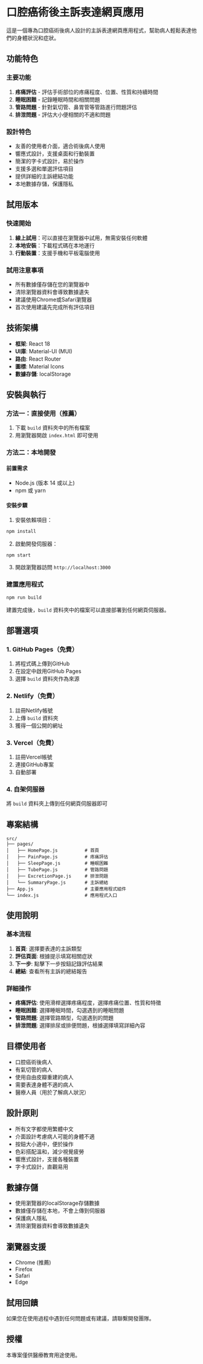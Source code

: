 # 口腔癌術後主訴表達網頁應用

這是一個專為口腔癌術後病人設計的主訴表達網頁應用程式，幫助病人輕鬆表達他們的身體狀況和症狀。

## 功能特色

### 主要功能
1. **疼痛評估** - 評估手術部位的疼痛程度、位置、性質和持續時間
2. **睡眠困難** - 記錄睡眠時間和相關問題
3. **管路問題** - 針對氣切管、鼻胃管等管路進行問題評估
4. **排泄問題** - 評估大小便相關的不適和問題

### 設計特色
- 友善的使用者介面，適合術後病人使用
- 響應式設計，支援桌面和行動裝置
- 簡潔的字卡式設計，易於操作
- 支援多選和單選評估項目
- 提供詳細的主訴總結功能
- 本地數據存儲，保護隱私

## 試用版本

### 快速開始
1. **線上試用**：可以直接在瀏覽器中試用，無需安裝任何軟體
2. **本地安裝**：下載程式碼在本地運行
3. **行動裝置**：支援手機和平板電腦使用

### 試用注意事項
- 所有數據僅存儲在您的瀏覽器中
- 清除瀏覽器資料會導致數據遺失
- 建議使用Chrome或Safari瀏覽器
- 首次使用建議先完成所有評估項目

## 技術架構

- **框架**: React 18
- **UI庫**: Material-UI (MUI)
- **路由**: React Router
- **圖標**: Material Icons
- **數據存儲**: localStorage

## 安裝與執行

### 方法一：直接使用（推薦）
1. 下載 `build` 資料夾中的所有檔案
2. 用瀏覽器開啟 `index.html` 即可使用

### 方法二：本地開發
#### 前置需求
- Node.js (版本 14 或以上)
- npm 或 yarn

#### 安裝步驟
1. 安裝依賴項目：
```bash
npm install
```

2. 啟動開發伺服器：
```bash
npm start
```

3. 開啟瀏覽器訪問 `http://localhost:3000`

### 建置應用程式

```bash
npm run build
```

建置完成後，`build` 資料夾中的檔案可以直接部署到任何網頁伺服器。

## 部署選項

### 1. GitHub Pages（免費）
1. 將程式碼上傳到GitHub
2. 在設定中啟用GitHub Pages
3. 選擇 `build` 資料夾作為來源

### 2. Netlify（免費）
1. 註冊Netlify帳號
2. 上傳 `build` 資料夾
3. 獲得一個公開的網址

### 3. Vercel（免費）
1. 註冊Vercel帳號
2. 連接GitHub專案
3. 自動部署

### 4. 自架伺服器
將 `build` 資料夾上傳到任何網頁伺服器即可

## 專案結構

```
src/
├── pages/
│   ├── HomePage.js          # 首頁
│   ├── PainPage.js          # 疼痛評估
│   ├── SleepPage.js         # 睡眠困難
│   ├── TubePage.js          # 管路問題
│   ├── ExcretionPage.js     # 排泄問題
│   └── SummaryPage.js       # 主訴總結
├── App.js                   # 主要應用程式組件
└── index.js                 # 應用程式入口
```

## 使用說明

### 基本流程
1. **首頁**: 選擇要表達的主訴類型
2. **評估頁面**: 根據提示填寫相關症狀
3. **下一步**: 點擊下一步按鈕記錄評估結果
4. **總結**: 查看所有主訴的總結報告

### 詳細操作
- **疼痛評估**: 使用滑桿選擇疼痛程度，選擇疼痛位置、性質和特徵
- **睡眠困難**: 選擇睡眠時間，勾選遇到的睡眠問題
- **管路問題**: 選擇管路類型，勾選遇到的問題
- **排泄問題**: 選擇排尿或排便問題，根據選擇填寫詳細內容

## 目標使用者

- 口腔癌術後病人
- 有氣切管的病人
- 使用自由皮瓣重建的病人
- 需要表達身體不適的病人
- 醫療人員（用於了解病人狀況）

## 設計原則

- 所有文字都使用繁體中文
- 介面設計考慮病人可能的身體不適
- 按鈕大小適中，便於操作
- 色彩搭配溫和，減少視覺疲勞
- 響應式設計，支援各種裝置
- 字卡式設計，直觀易用

## 數據存儲

- 使用瀏覽器的localStorage存儲數據
- 數據僅存儲在本地，不會上傳到伺服器
- 保護病人隱私
- 清除瀏覽器資料會導致數據遺失

## 瀏覽器支援

- Chrome (推薦)
- Firefox
- Safari
- Edge

## 試用回饋

如果您在使用過程中遇到任何問題或有建議，請聯繫開發團隊。

## 授權

本專案僅供醫療教育用途使用。 